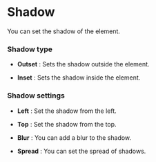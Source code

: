 # ShadowYou can set the shadow of the element.### Shadow type-   **Outset** : Sets the shadow outside the element.-   **Inset** : Sets the shadow inside the element.### Shadow settings-   **Left** : Set the shadow from the left.-   **Top** : Set the shadow from the top.-   **Blur** : You can add a blur to the shadow.-   **Spread** : You can set the spread of shadows.